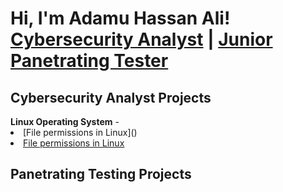 # <h1>Hi, I'm Adamu Hassan Ali! <br/><a href="https://github.com/AdamuHassanAli">Cybersecurity Analyst</a> | <a href="https://www.linkedin.com/in/adamu-ali-a632b4202//">Junior Panetrating Tester</a>

<h2>Cybersecurity Analyst Projects</h2>
<b>Linux Operating System</b>
  - <li>[File permissions in Linux]()</li>
  <a href="https://github.com/AdamuHassanAli/Apply-filters-to-SQL-queries"><li>File permissions in Linux</li></a>





<h2>Panetrating Testing Projects</h2>
